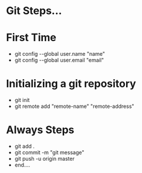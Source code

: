# Git Steps...

# First Time
* git config --global user.name "name"
* git config --global user.email "email"

# Initializing a git repository
* git init
* git remote add "remote-name" "remote-address"

# Always Steps
* git add .
* git commit -m "git message"
* git push -u origin master
* end....
